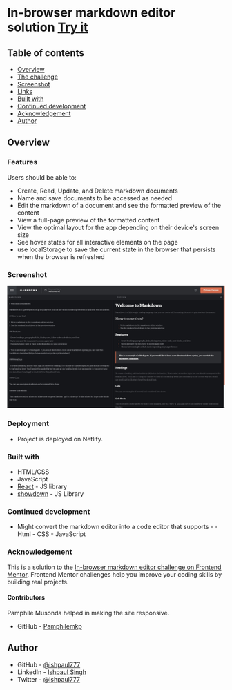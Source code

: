 # In-browser markdown editor solution [Try it](https://mds-notes.netlify.app/)
## Table of contents

- [Overview](#overview)
- [The challenge](#the-challenge)
- [Screenshot](#screenshot)
- [Links](#links)
- [Built with](#built-with)
- [Continued development](#continued-development)
- [Acknowledgement](#acknowledgement)
- [Author](#author)

## Overview

### Features

Users should be able to:

- Create, Read, Update, and Delete markdown documents
- Name and save documents to be accessed as needed
- Edit the markdown of a document and see the formatted preview of the content
- View a full-page preview of the formatted content
- View the optimal layout for the app depending on their device's screen size
- See hover states for all interactive elements on the page
-  use localStorage to save the current state in the browser that persists when the browser is refreshed

### Screenshot

![screenshot](https://github.com/ishpaul777/markdown-editor/blob/dev/src/screenshot.jpg?raw=true)

### Deployment
-  Project is deployed on Netlify.

### Built with

- HTML/CSS
- JavaScript
- [React](https://reactjs.org/) - JS library
- [showdown](https://showdownjs.com/docs/) - JS Library

### Continued development
- Might convert the markdown editor into a code editor that supports -
      - Html
      - CSS
      - JavaScript

### Acknowledgement
This is a solution to the [In-browser markdown editor challenge on Frontend Mentor](https://www.frontendmentor.io/challenges/inbrowser-markdown-editor-r16TrrQX9). Frontend Mentor challenges help you improve your coding skills by building real projects. 

#### Contributors
Pamphile Musonda helped in making the site responsive.
 - GitHub - [Pamphilemkp](https://github.com/Pamphilemkp) 

## Author
- GitHub - [@ishpaul777](https://github.com/ishpaul777/)
- LinkedIn - [Ishpaul Singh](https://www.linkedin.com/in/ishpaul777/)
- Twitter - [@ishpaul777](https://twitter.com/ishpaul_777)


